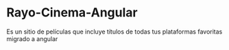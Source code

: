 # Rayo-Cinema-Angular
Es un sitio de películas que incluye títulos de todas tus plataformas favoritas migrado a angular
